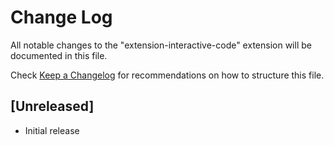 # Change Log

All notable changes to the "extension-interactive-code" extension will be documented in this file.

Check [Keep a Changelog](http://keepachangelog.com/) for recommendations on how to structure this file.

## [Unreleased]

- Initial release